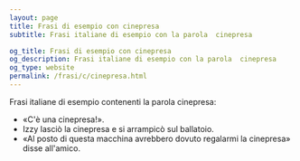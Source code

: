 ```yaml
---
layout: page
title: Frasi di esempio con cinepresa 
subtitle: Frasi italiane di esempio con la parola  cinepresa

og_title: Frasi di esempio con cinepresa 
og_description: Frasi italiane di esempio con la parola  cinepresa
og_type: website
permalink: /frasi/c/cinepresa.html
---
```


Frasi italiane di esempio contenenti la parola cinepresa:


- «C'è una cinepresa!».
- Izzy lasciò la cinepresa e si arrampicò sul ballatoio.
- «Al posto di questa macchina avrebbero dovuto regalarmi la cinepresa» disse all'amico.
